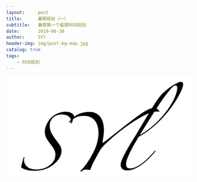 ```yaml
---
layout:     post
title:      暑期规划（一）
subtitle:   暑期第一个星期时间规划
date:       2019-06-30
author:     SYl
header-img: img/post-bg-map.jpg
catalog: true
tags:
    - 时间规划
--- 
```




![](/img/signature.jpg)